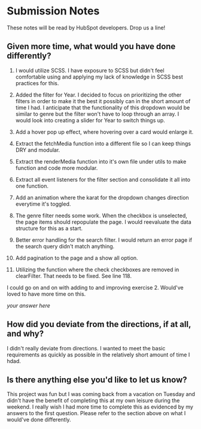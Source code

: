 # Submission Notes

These notes will be read by HubSpot developers. Drop us a line!

## Given more time, what would you have done differently?

1. I would utilize SCSS. I have exposure to SCSS but didn't feel comfortable using and applying my lack of knowledge in SCSS best practices for this.

2. Added the filter for Year. I decided to focus on prioritizing the other filters in order to make it the best it possibly can in the short amount of time I had. I anticipate that the functionality of this dropdown would be similar to genre but the filter won't have to loop through an array. I would look into creating a slider for Year to switch things up.

3. Add a hover pop up effect, where hovering over a card would enlarge it.

4. Extract the fetchMedia function into a different file so I can keep things DRY and modular.

5. Extract the renderMedia function into it's own file under utils to make function and code more modular.

6. Extract all event listeners for the filter section and consolidate it all into one function.

7. Add an animation where the karat for the dropdown changes direction everytime it's toggled.

8. The genre filter needs some work. When the checkbox is unselected, the page items should repopulate the page. I would reevaluate the data structure for this as a start.

9. Better error handling for the search filter. I would return an error page if the search query didn't match anything.

10. Add pagination to the page and a show all option.

11. Utilizing the function where the check checkboxes are removed in clearFilter. That needs to be fixed. See line 118.

I could go on and on with adding to and improving exercise 2. Would've loved to have more time on this.

_your answer here_

## How did you deviate from the directions, if at all, and why?

I didn't really deviate from directions. I wanted to meet the basic requirements as quickly as possible in the relatively short amount of time I hdad.

## Is there anything else you'd like to let us know?

This project was fun but I was coming back from a vacation on Tuesday and didn't have the benefit of completing this at my own leisure during the weekend.
I really wish I had more time to complete this as evidenced by my answers to the first question. Please refer to the section above on what I would've done differently.
